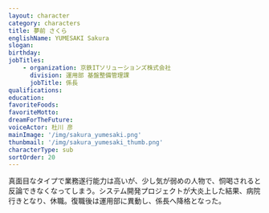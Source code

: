 ```yaml
---
layout: character
category: characters
title: 夢前 さくら
englishName: YUMESAKI Sakura
slogan: 
birthday: 
jobTitles:
    - organization: 京鉄ITソリューションズ株式会社
      division: 運用部 基盤整備管理課
      jobTitle: 係長
qualifications:
education: 
favoriteFoods:
favoriteMotto: 
dreamForTheFuture: 
voiceActor: 杜川 彦
mainImage: '/img/sakura_yumesaki.png'
thunbmail: '/img/sakura_yumesaki_thumb.png'
characterType: sub
sortOrder: 20
---
```


真面目なタイプで業務遂行能力は高いが、少し気が弱めの人物で、恫喝されると反論できなくなってしまう。システム開発プロジェクトが大炎上した結果、病院行きとなり、休職。復職後は運用部に異動し、係長へ降格となった。